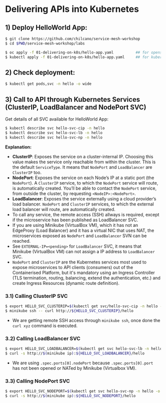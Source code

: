 # Delivering APIs into Kubernetes

## 1) Deploy HelloWorld App:

```sh
$ git clone https://github.com/chilcano/service-mesh-workshop
$ cd $PWD/service-mesh-workshop/labs

$ oc apply -f 01-delivering-on-k8s/hello-app.yaml          ## for openshift/minishift
$ kubectl apply -f 01-delivering-on-k8s/hello-app.yaml     ## for kubernetes/minikube
```

## 2) Check deployment:

```bash
$ kubectl get pods,svc -n hello -o wide
```

## 3) Call to API through Kubernetes Services (ClusterIP, LoadBalancer and NodePort SVC)

Get details of all SVC available for HelloWorld App:
```sh
$ kubectl describe svc hello-svc-cip -n hello
$ kubectl describe svc hello-svc-lb -n hello
$ kubectl describe svc hello-svc-np -n hello
```

__Explanation:__

* __ClusterIP__: Exposes the service on a cluster-internal IP. Choosing this value makes the service only reachable from within the cluster. This is the default `ServiceType`. It means that `NodePort` and `LoadBalancer` are `ClusterIP` too.
* __NodePort__: Exposes the service on each Node’s IP at a static port (the `NodePort`). A `ClusterIP` service, to which the `NodePort` service will route, is automatically created. You’ll be able to contact the `NodePort` service, from outside the cluster, by requesting `<NodeIP>:<NodePort>`.
* __LoadBalancer__: Exposes the service externally using a cloud provider’s load balancer. `NodePort` and `ClusterIP` services, to which the external load balancer will route, are automatically created.
* To call any service, the remote access (SSH) allways is required, except if the microservice has been published as LoadBalancer SVC.
* If you are using Minikube (VirtualBox VM), which it has not an EdgeProxy (Load Balancer) and it has a virtual NIC that uses NAT, the microservices exposed as `NodePort` and `LoadBalancer` SVN can be reached.
* See `EXTERNAL-IP=<pending>` for `LoadBalancer` SVC, it means that Minikube (VirtualBox VM) can not assign a IP address to `LoadBalancer` SVC.
* `NodePort` and `ClusterIP` are the Kubernetes services most used to expose microservices to API clients (consumers) out of the Containerised Platform, but it's mandatory using an Ingress Controller (TLS termination, routing, balancing, extend the authentication, etc.) and create Ingress Resources (dynamic route definition).

### 3.1) Calling ClusterIP SVC

```sh
$ export HELLO_SVC_CLUSTERIP=$(kubectl get svc/hello-svc-cip -n hello -o jsonpath='{.spec.clusterIP}'):$(kubectl get svc/hello-svc-cip -n hello -o jsonpath='{.spec.ports[0].port}')
$ minikube ssh -- curl http://${HELLO_SVC_CLUSTERIP}/hello
```

* We are getting remote SSH access through `minikube ssh`, once done the `curl xyz` command is executed.

### 3.2) Calling LoadBalancer SVC

```sh
$ export HELLO_SVC_LOADBALANCER=$(kubectl get svc hello-svc-lb -n hello -o jsonpath='{.spec.ports[0].nodePort}')
$ curl -s http://$(minikube ip):${HELLO_SVC_LOADBALANCER}/hello
```

* We are using `.spec.ports[0].nodePort` because `.spec.ports[0].port` has not been opened or NATed by Minikube (Virtualbox VM).

### 3.3) Calling NodePort SVC

```sh
$ export HELLO_SVC_NODEPORT=$(kubectl get svc hello-svc-np -n hello -o jsonpath='{.spec.ports[0].nodePort}')
$ curl -s http://$(minikube ip):${HELLO_SVC_NODEPORT}/hello
```
